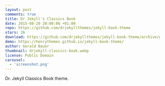 ```yaml
---
layout: post
comments: true
title: Dr Jekyll's Classics Book
date: 2015-08-20 20:00:00 +01:00
repo: https://github.com/drjekyllthemes/jekyll-book-theme
stars: 26
download: https://github.com/drjekyllthemes/jekyll-book-theme/archive/gh-pages.zip
demo: https://henrythemes.github.io/jekyll-book-theme/
author: Gerald Bauer
thumbnail: drjekyll-classics-book.webp
license: Public Domain
carousel:
  - 'screenshot.png'
---
```


Dr. Jekyll Classics Book theme.

